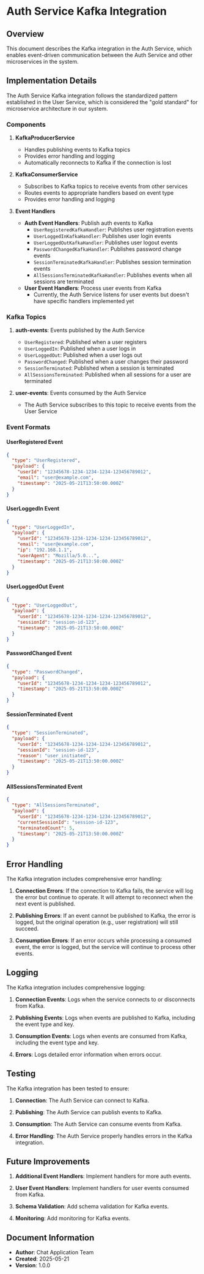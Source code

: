# Auth Service Kafka Integration

## Overview

This document describes the Kafka integration in the Auth Service, which enables event-driven communication between the Auth Service and other microservices in the system.

## Implementation Details

The Auth Service Kafka integration follows the standardized pattern established in the User Service, which is considered the "gold standard" for microservice architecture in our system.

### Components

1. **KafkaProducerService**
   - Handles publishing events to Kafka topics
   - Provides error handling and logging
   - Automatically reconnects to Kafka if the connection is lost

2. **KafkaConsumerService**
   - Subscribes to Kafka topics to receive events from other services
   - Routes events to appropriate handlers based on event type
   - Provides error handling and logging

3. **Event Handlers**
   - **Auth Event Handlers**: Publish auth events to Kafka
     - `UserRegisteredKafkaHandler`: Publishes user registration events
     - `UserLoggedInKafkaHandler`: Publishes user login events
     - `UserLoggedOutKafkaHandler`: Publishes user logout events
     - `PasswordChangedKafkaHandler`: Publishes password change events
     - `SessionTerminatedKafkaHandler`: Publishes session termination events
     - `AllSessionsTerminatedKafkaHandler`: Publishes events when all sessions are terminated
   - **User Event Handlers**: Process user events from Kafka
     - Currently, the Auth Service listens for user events but doesn't have specific handlers implemented yet

### Kafka Topics

1. **auth-events**: Events published by the Auth Service
   - `UserRegistered`: Published when a user registers
   - `UserLoggedIn`: Published when a user logs in
   - `UserLoggedOut`: Published when a user logs out
   - `PasswordChanged`: Published when a user changes their password
   - `SessionTerminated`: Published when a session is terminated
   - `AllSessionsTerminated`: Published when all sessions for a user are terminated

2. **user-events**: Events consumed by the Auth Service
   - The Auth Service subscribes to this topic to receive events from the User Service

### Event Formats

#### UserRegistered Event
```json
{
  "type": "UserRegistered",
  "payload": {
    "userId": "12345678-1234-1234-1234-123456789012",
    "email": "user@example.com",
    "timestamp": "2025-05-21T13:50:00.000Z"
  }
}
```

#### UserLoggedIn Event
```json
{
  "type": "UserLoggedIn",
  "payload": {
    "userId": "12345678-1234-1234-1234-123456789012",
    "email": "user@example.com",
    "ip": "192.168.1.1",
    "userAgent": "Mozilla/5.0...",
    "timestamp": "2025-05-21T13:50:00.000Z"
  }
}
```

#### UserLoggedOut Event
```json
{
  "type": "UserLoggedOut",
  "payload": {
    "userId": "12345678-1234-1234-1234-123456789012",
    "sessionId": "session-id-123",
    "timestamp": "2025-05-21T13:50:00.000Z"
  }
}
```

#### PasswordChanged Event
```json
{
  "type": "PasswordChanged",
  "payload": {
    "userId": "12345678-1234-1234-1234-123456789012",
    "timestamp": "2025-05-21T13:50:00.000Z"
  }
}
```

#### SessionTerminated Event
```json
{
  "type": "SessionTerminated",
  "payload": {
    "userId": "12345678-1234-1234-1234-123456789012",
    "sessionId": "session-id-123",
    "reason": "user_initiated",
    "timestamp": "2025-05-21T13:50:00.000Z"
  }
}
```

#### AllSessionsTerminated Event
```json
{
  "type": "AllSessionsTerminated",
  "payload": {
    "userId": "12345678-1234-1234-1234-123456789012",
    "currentSessionId": "session-id-123",
    "terminatedCount": 5,
    "timestamp": "2025-05-21T13:50:00.000Z"
  }
}
```

## Error Handling

The Kafka integration includes comprehensive error handling:

1. **Connection Errors**: If the connection to Kafka fails, the service will log the error but continue to operate. It will attempt to reconnect when the next event is published.

2. **Publishing Errors**: If an event cannot be published to Kafka, the error is logged, but the original operation (e.g., user registration) will still succeed.

3. **Consumption Errors**: If an error occurs while processing a consumed event, the error is logged, but the service will continue to process other events.

## Logging

The Kafka integration includes comprehensive logging:

1. **Connection Events**: Logs when the service connects to or disconnects from Kafka.

2. **Publishing Events**: Logs when events are published to Kafka, including the event type and key.

3. **Consumption Events**: Logs when events are consumed from Kafka, including the event type and key.

4. **Errors**: Logs detailed error information when errors occur.

## Testing

The Kafka integration has been tested to ensure:

1. **Connection**: The Auth Service can connect to Kafka.

2. **Publishing**: The Auth Service can publish events to Kafka.

3. **Consumption**: The Auth Service can consume events from Kafka.

4. **Error Handling**: The Auth Service properly handles errors in the Kafka integration.

## Future Improvements

1. **Additional Event Handlers**: Implement handlers for more auth events.

2. **User Event Handlers**: Implement handlers for user events consumed from Kafka.

3. **Schema Validation**: Add schema validation for Kafka events.

4. **Monitoring**: Add monitoring for Kafka events.

## Document Information
- **Author**: Chat Application Team
- **Created**: 2025-05-21
- **Version**: 1.0.0
